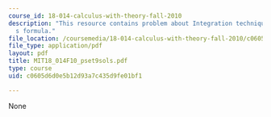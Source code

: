 ```yaml
---
course_id: 18-014-calculus-with-theory-fall-2010
description: "This resource contains problem about Integration techniques/Taylor\u2019\
  s formula."
file_location: /coursemedia/18-014-calculus-with-theory-fall-2010/c0605d6d0e5b12d93a7c435d9fe01bf1_MIT18_014F10_pset9sols.pdf
file_type: application/pdf
layout: pdf
title: MIT18_014F10_pset9sols.pdf
type: course
uid: c0605d6d0e5b12d93a7c435d9fe01bf1

---
```

None